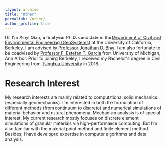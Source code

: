 ```yaml
---
layout: archive
title: "Other"
permalink: /other/
author_profile: true
---
```


Hi! I'm Xinyi Qian, a final year Ph.D. candidate in the [Department of Civil and Environmental Engineering (GeoSystems)](https://geotechnical.berkeley.edu/) at the University of California, Berkeley. I am advised by [Professor Jonathan D. Bray](https://ce.berkeley.edu/people/faculty/bray). I am also fortunate to be coadvised by [Professor F. Estefan T. Garcia](https://cee.engin.umich.edu/people/garcia-f-estefan-t/) from University of Michigan, Ann Arbor. Prior to joining Berkeley, I received my Bachelor's degree in Civil Engineering from [Tsinghua University](https://www.tsinghua.edu.cn/en/) in 2018.

Research Interest
======
My research interests are mainly related to computational solid mechanics (especially geomechanics). I’m interested in both the formulation of different methods (from continuum to discrete) and numerical simulations of material behavior and natural phenomena. Mechanism analysis is of special interest. My current research mostly focuses on discrete element simulations of granular materials via high-performance computing. But I’m also familiar with the material point method and finite element method. Besides, I have developed expertise in computer algorithms and data analysis.
